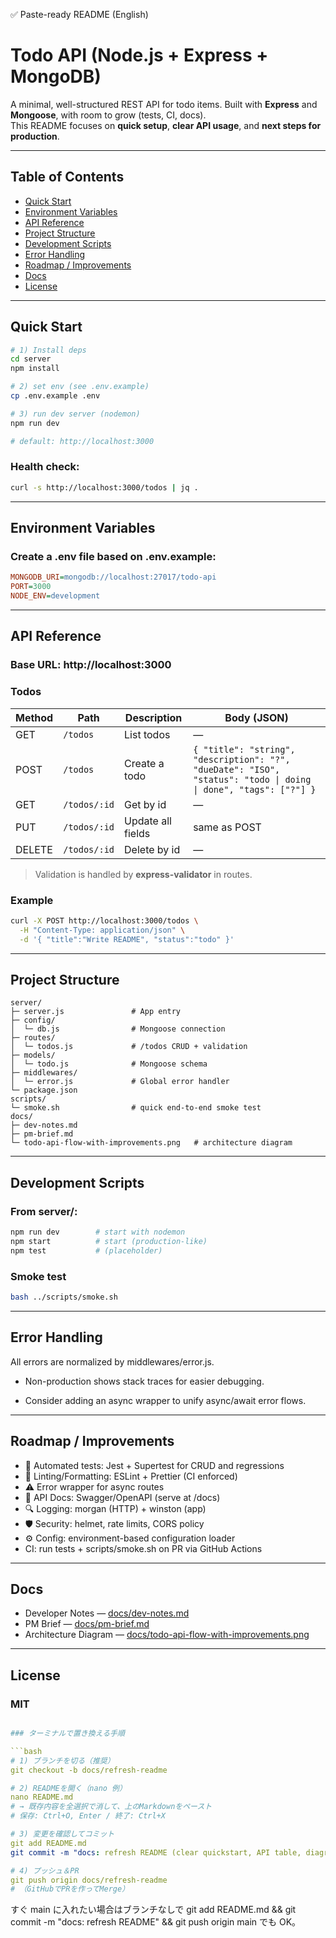 ✅ Paste-ready README (English)

# Todo API (Node.js + Express + MongoDB)

A minimal, well-structured REST API for todo items. Built with **Express** and **Mongoose**, with room to grow (tests, CI, docs).  
This README focuses on **quick setup**, **clear API usage**, and **next steps for production**.

---

## Table of Contents

- [Quick Start](#quick-start)
- [Environment Variables](#environment-variables)
- [API Reference](#api-reference)
- [Project Structure](#project-structure)
- [Development Scripts](#development-scripts)
- [Error Handling](#error-handling)
- [Roadmap / Improvements](#roadmap--improvements)
- [Docs](#docs)
- [License](#license)

---

## Quick Start

```bash
# 1) Install deps
cd server
npm install

# 2) set env (see .env.example)
cp .env.example .env

# 3) run dev server (nodemon)
npm run dev

# default: http://localhost:3000
```

### Health check:

```bash
curl -s http://localhost:3000/todos | jq .
```

---

## Environment Variables

### Create a .env file based on .env.example:

```ini
MONGODB_URI=mongodb://localhost:27017/todo-api
PORT=3000
NODE_ENV=development
```

---

## API Reference

### Base URL: http://localhost:3000

### Todos

| Method | Path         | Description       | Body (JSON)                                                                 |
|--------|--------------|-------------------|-----------------------------------------------------------------------------|
| GET    | `/todos`     | List todos        | —                                                                           |
| POST   | `/todos`     | Create a todo     | `{ "title": "string", "description": "?", "dueDate": "ISO", "status": "todo \| doing \| done", "tags": ["?"] }` |
| GET    | `/todos/:id` | Get by id         | —                                                                           |
| PUT    | `/todos/:id` | Update all fields | same as POST                                                                |
| DELETE | `/todos/:id` | Delete by id      | —                                                                           |

> Validation is handled by **express-validator** in routes.


### Example

```bash
curl -X POST http://localhost:3000/todos \
  -H "Content-Type: application/json" \
  -d '{ "title":"Write README", "status":"todo" }'
```

---

## Project Structure

```text
server/
├─ server.js               # App entry
├─ config/
│  └─ db.js                # Mongoose connection
├─ routes/
│  └─ todos.js             # /todos CRUD + validation
├─ models/
│  └─ todo.js              # Mongoose schema
├─ middlewares/
│  └─ error.js             # Global error handler
└─ package.json
scripts/
└─ smoke.sh                # quick end-to-end smoke test
docs/
├─ dev-notes.md
├─ pm-brief.md
└─ todo-api-flow-with-improvements.png   # architecture diagram
```

---

## Development Scripts

### From server/:

```bash
npm run dev        # start with nodemon
npm start          # start (production-like)
npm test           # (placeholder)
```

### Smoke test

```bash
bash ../scripts/smoke.sh
```

---

## Error Handling

All errors are normalized by middlewares/error.js.

- Non-production shows stack traces for easier debugging.

- Consider adding an async wrapper to unify async/await error flows.

---

## Roadmap / Improvements

- 🧪 Automated tests: Jest + Supertest for CRUD and regressions
- 📝 Linting/Formatting: ESLint + Prettier (CI enforced)
- ⚠️ Error wrapper for async routes
- 📘 API Docs: Swagger/OpenAPI (serve at /docs)
- 🔍 Logging: morgan (HTTP) + winston (app)
- 🛡 Security: helmet, rate limits, CORS policy
- ⚙️ Config: environment-based configuration loader
- CI: run tests + scripts/smoke.sh on PR via GitHub Actions

---

## Docs

- Developer Notes — [docs/dev-notes.md](docs/dev-notes.md)
- PM Brief — [docs/pm-brief.md](docs/pm-brief.md)
- Architecture Diagram — [docs/todo-api-flow-with-improvements.png](docs/todo-api-flow-with-improvements.png)

---

## License

### MIT

````yaml

### ターミナルで置き換える手順

```bash
# 1) ブランチを切る（推奨）
git checkout -b docs/refresh-readme

# 2) READMEを開く（nano 例）
nano README.md
# → 既存内容を全選択で消して、上のMarkdownをペースト
# 保存: Ctrl+O, Enter / 終了: Ctrl+X

# 3) 変更を確認してコミット
git add README.md
git commit -m "docs: refresh README (clear quickstart, API table, diagram)"

# 4) プッシュ＆PR
git push origin docs/refresh-readme
# （GitHubでPRを作ってMerge）

````

すぐ main に入れたい場合はブランチなしで
git add README.md && git commit -m "docs: refresh README" && git push origin main
でも OK。
